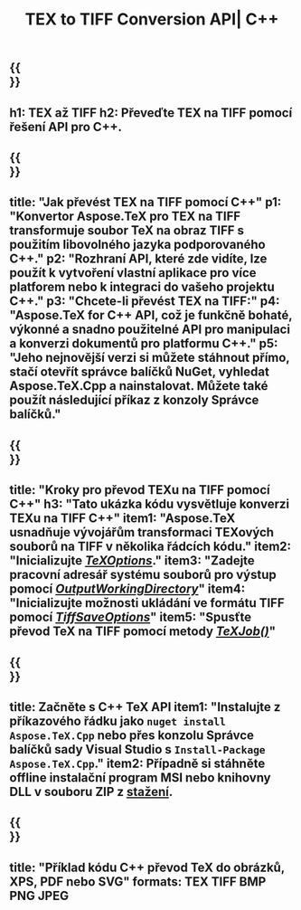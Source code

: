 ﻿---
translation: true
template: /_templates/_conversion-child-cpp.md
title: TEX to TIFF Conversion API| C++
description: Funkce konverze TeX na TIFF. Integrujte tuto místní knihovnu C++ do svého projektu nebo použijte multiplatformní aplikace pro převod TeXu na TIFF.
keywords: tex to tiff api cpp, tex2tiff integrovat c++
url: /cpp/conversion/tex-to-tiff/
family: tex
platformtag: cpp
feature: conversion
informat: TEX
outformat: TIFF
otherformats: BMP PNG JPEG PDF SVG XPS
---

{{<section banner>}}
---
h1: TEX až TIFF
h2: Převeďte TEX na TIFF pomocí řešení API pro C++.
---

{{<section overview>}}
---
title: "Jak převést TEX na TIFF pomocí C++"
p1: "Konvertor Aspose.TeX pro TEX na TIFF transformuje soubor TeX na obraz TIFF s použitím libovolného jazyka podporovaného C++."
p2: "Rozhraní API, které zde vidíte, lze použít k vytvoření vlastní aplikace pro více platforem nebo k integraci do vašeho projektu C++."
p3: "Chcete-li převést TEX na TIFF:"
p4: "Aspose.TeX for C++ API, což je funkčně bohaté, výkonné a snadno použitelné API pro manipulaci a konverzi dokumentů pro platformu C++."
p5: "Jeho nejnovější verzi si můžete stáhnout přímo, stačí otevřít správce balíčků NuGet, vyhledat Aspose.TeX.Cpp a nainstalovat. Můžete také použít následující příkaz z konzoly Správce balíčků."
---

{{<section feature1>}}
---
title: "Kroky pro převod TEXu na TIFF pomocí C++"
h3: "Tato ukázka kódu vysvětluje konverzi TEXu na TIFF C++"
item1: "Aspose.TeX usnadňuje vývojářům transformaci TEXových souborů na TIFF v několika řádcích kódu."
item2: "Inicializujte [*TeXOptions*](https://reference.aspose.com/tex/cpp/class/aspose.te_x.te_x_options)."
item3: "Zadejte pracovní adresář systému souborů pro výstup pomocí [*OutputWorkingDirectory*](https://reference.aspose.com/tex/cpp/class/aspose.te_x.te_x_options#aa4f4ea6dab7db5ba1b40800495f16f63)"
item4: "Inicializujte možnosti ukládání ve formátu TIFF pomocí [*TiffSaveOptions*](https://reference.aspose.com/tex/cpp/class/aspose.te_x.presentation.image.tiff_save_options)"
item5: "Spusťte převod TeX na TIFF pomocí metody [*TeXJob()*](https://reference.aspose.com/tex/cpp/class/aspose.te_x.te_x_job)"
---

{{<section feature2>}}
---
title: Začněte s C++ TeX API
item1: "Instalujte z příkazového řádku jako ```nuget install Aspose.TeX.Cpp``` nebo přes konzolu Správce balíčků sady Visual Studio s ```Install-Package Aspose.TeX.Cpp```."
item2: Případně si stáhněte offline instalační program MSI nebo knihovny DLL v souboru ZIP z [stažení](https://releases.aspose.com/tex/cpp).
---

{{<section widget>}}
---
title: "Příklad kódu C++ převod TeX do obrázků, XPS, PDF nebo SVG"
formats: TEX TIFF BMP PNG JPEG
---